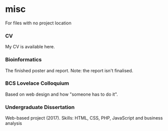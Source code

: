 # misc
For files with no project location

### CV
My CV is available here.

### Bioinformatics
The finished poster and report. Note: the report isn't finalised.

### BCS Lovelace Colloquium
Based on web design and how "someone has to do it".

### Undergraduate Dissertation
Web-based project (2017). Skills: HTML, CSS, PHP, JavaScript and business analysis